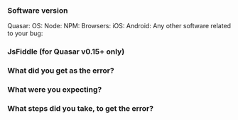 <!--

Got a question?
===
The issue list of this repo is **exclusively** for bug reports and feature requests. For simple questions, please use the following resources:

- Read the docs: http://quasar-framework.org
- For simple/quick questions ask on the Discord chat room: https://chat.quasar-framework.org/
- For complex questions or requiring help, ask on the forum: http://forum.quasar-framework.org/

Reporting a bug?
================
- Are you sure it isn't already reported? Do a search first! It may have already been answered or even fixed in the development branch (`dev`).

- If you are reporting a bug for Quasar v0.15+, then please try to include a forked JsFiddle/Codepen from one of these: https://jsfiddle.net/rstoenescu/waugrryy/ (jsFiddle - Material theme) or https://jsfiddle.net/rstoenescu/7gu065yg/ (jsFiddle - iOS theme) or https://codepen.io/rstoenescu/pen/KQRZJg (Codepen - Material theme) or https://codepen.io/rstoenescu/pen/paVpBN (Codepen - iOS theme)

- Are you sure you are reporting to the right repo? If you are not reporting an issue which deals directly with Quasar distributable, then there are [multiple Quasar repos](https://github.com/quasarframework) besides this one. Find the right one.

- Check if the issue is reproducible with the latest stable version of Quasar. If you are using a pre-release, please indicate the specific version you are using.

- It is **required** that you clearly describe the steps necessary to reproduce the issue you are running into. Issues with no clear repro steps will not be triaged. If an issue labeled "need repro" receives no further input from the issue author for more than 5 days, it will be closed.

- If your issue is resolved but still open, don’t hesitate to close it. In case you found a solution by yourself, it could be helpful to explain how you fixed it.

Have a feature suggestion/request?
=======================
Remove the template from below and provide thoughtful commentary *and code samples* on what this feature means for your product. What will it allow you to do that you can't do today? How will it make current work-arounds straightforward? What potential bugs and edge cases does it help to avoid? etc. Please keep it product-centric.
-->

<!-- BUG REPORT TEMPLATE -->
### Software version

<!-- You can use the `quasar info` command and copy paste it here -->
Quasar:
OS:
Node:
NPM:
Browsers:
iOS:
Android:
Any other software related to your bug:

### JsFiddle (for Quasar v0.15+ only)
<!-- Fork this https://jsfiddle.net/rstoenescu/waugrryy/ and fill it in here -->

### What did you get as the error?

### What were you expecting?

### What steps did you take, to get the error?
